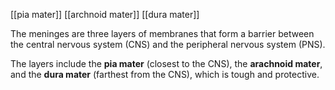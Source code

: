 [[pia mater]]
[[archnoid mater]]
[[dura mater]]

The meninges are three layers of membranes that form a barrier between the central nervous system (CNS) and the peripheral nervous system (PNS).

The layers include the **pia mater** (closest to the CNS), the **arachnoid mater**, and the **dura mater** (farthest from the CNS), which is tough and protective.